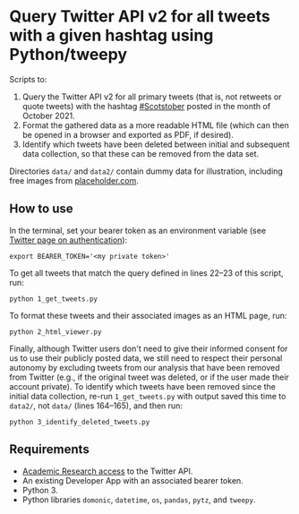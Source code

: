 # Query Twitter API v2 for all tweets with a given hashtag using Python/tweepy

Scripts to:
1. Query the Twitter API v2 for all primary tweets (that is, not retweets or quote tweets) with the hashtag [#Scotstober](https://twitter.com/search?q=%23Scotstober&src=typed_query) posted in the month of October 2021.
2. Format the gathered data as a more readable HTML file (which can then be opened in a browser and exported as PDF, if desired).
3. Identify which tweets have been deleted between initial and subsequent data collection, so that these can be removed from the data set.

Directories `data/` and `data2/` contain dummy data for illustration, including free images from [placeholder.com](https://placeholder.com).

## How to use

In the terminal, set your bearer token as an environment variable (see [Twitter page on authentication](https://developer.twitter.com/en/docs/authentication/guides/authentication-best-practices)):

```
export BEARER_TOKEN='<my private token>'
```

To get all tweets that match the query defined in lines 22–23 of this script, run:

```
python 1_get_tweets.py
```

To format these tweets and their associated images as an HTML page, run:

```
python 2_html_viewer.py
```

Finally, although Twitter users don't need to give their informed consent for us to use their publicly posted data, we still need to respect their personal autonomy by excluding tweets from our analysis that have been removed from Twitter (e.g., if the original tweet was deleted, or if the user made their account private).
To identify which tweets have been removed since the initial data collection, re-run `1_get_tweets.py` with output saved this time to `data2/`, not `data/` (lines 164–165), and then run:

```
python 3_identify_deleted_tweets.py
```

## Requirements

- [Academic Research access](https://developer.twitter.com/en/products/twitter-api/academic-research) to the Twitter API.
- An existing Developer App with an associated bearer token.
- Python 3.
- Python libraries `domonic`, `datetime`, `os`, `pandas`, `pytz`, and `tweepy`.

